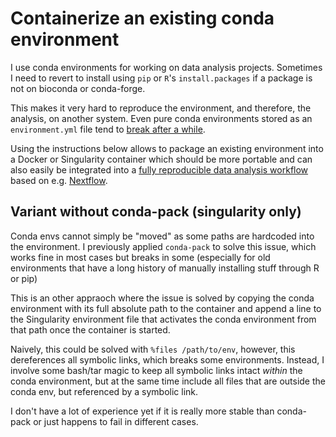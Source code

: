 # Containerize an existing conda environment

I use conda environments for working on data analysis projects.
Sometimes I need to revert to install using `pip` or `R`'s
`install.packages` if a package is not on bioconda or conda-forge.

This makes it very hard to reproduce the environment, and therefore,
the analysis, on another system. Even pure conda environments stored
as an `environment.yml` file tend to [break after a
while](https://github.com/conda/conda/issues/9257).

Using the instructions below allows to package an existing environment
into a Docker or Singularity container which should be more portable
and can also easily be integrated into a [fully reproducible
data analysis
workflow](https://grst.github.io/bioinformatics/2019/12/23/reportsrender.html)
based on e.g. [Nextflow](https://www.nextflow.io/).

## Variant without conda-pack (singularity only)

Conda envs cannot simply be "moved" as some paths are hardcoded into the environment.
I previously applied `conda-pack` to solve this issue, which works fine in most cases
but breaks in some (especially for old environments that have a long history
of manually installing stuff through R or pip)

This is an other appraoch where the issue is solved by copying the conda environment
with its full absolute path to the container and append a line to the Singularity environment
file that activates the conda environment from that path once the container is started.

Naively, this could be solved with `%files /path/to/env`, however, this dereferences
all symbolic links, which breaks some environments. Instead, I involve some bash/tar
magic to keep all symbolic links intact *within* the conda environment, but at the
same time include all files that are outside the conda env, but referenced
by a symbolic link.

I don't have a lot of experience yet if it is really more stable than conda-pack
or just happens to fail in different cases.


